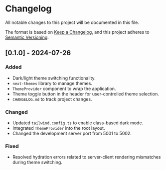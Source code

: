 # Changelog

All notable changes to this project will be documented in this file.

The format is based on [Keep a Changelog](https://keepachangelog.com/en/1.0.0/),
and this project adheres to [Semantic Versioning](https://semver.org/spec/v2.0.0.html).

## [0.1.0] - 2024-07-26

### Added
- Dark/light theme switching functionality.
- `next-themes` library to manage themes.
- `ThemeProvider` component to wrap the application.
- Theme toggle button in the header for user-controlled theme selection.
- `CHANGELOG.md` to track project changes.

### Changed
- Updated `tailwind.config.ts` to enable class-based dark mode.
- Integrated `ThemeProvider` into the root layout.
- Changed the development server port from 5001 to 5002.

### Fixed
- Resolved hydration errors related to server-client rendering mismatches during theme switching.